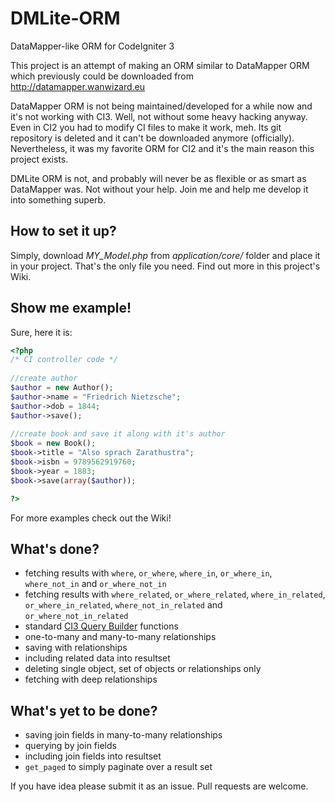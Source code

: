 # DMLite-ORM

DataMapper-like ORM for CodeIgniter 3

This project is an attempt of making an ORM similar to DataMapper ORM which previously could be downloaded from <http://datamapper.wanwizard.eu>

DataMapper ORM is not being maintained/developed for a while now and it's not working with CI3. Well, not without some heavy hacking anyway. Even in CI2 you had to modify CI files to make it work, meh. Its git repository is deleted and it can't be downloaded anymore (officially). Nevertheless, it was my favorite ORM for CI2 and it's the main reason this project exists.

DMLite ORM is not, and probably will never be as flexible or as smart as DataMapper was. Not without your help. Join me and help me develop it into something superb.

## How to set it up?

Simply, download *MY_Model.php* from *application/core/* folder and place it in your project. That's the only file you  need. Find out more in this project's Wiki.

## Show me example!

Sure, here it is:

```php
<?php
/* CI controller code */
   
//create author
$author = new Author();
$author->name = "Friedrich Nietzsche";
$author->dob = 1844;
$author->save();
   
//create book and save it along with it's author
$book = new Book();
$book->title = "Also sprach Zarathustra";   
$book->isbn = 9789562919760;
$book->year = 1883;
$book->save(array($author));

?>
```

For more examples check out the Wiki!

## What's done?

* fetching results with `where`, `or_where`, `where_in`, `or_where_in`, `where_not_in` and `or_where_not_in`
* fetching results with `where_related`, `or_where_related`, `where_in_related`, `or_where_in_related`, `where_not_in_related` and `or_where_not_in_related`
* standard [CI3 Query Builder](http://www.codeigniter.com/userguide3/database/query_builder.html) functions
* one-to-many and many-to-many relationships
* saving with relationships
* including related data into resultset
* deleting single object, set of objects or relationships only
* fetching with deep relationships

## What's yet to be done?

* saving join fields in many-to-many relationships
* querying by join fields
* including join fields into resultset
* `get_paged` to simply paginate over a result set

If you have idea please submit it as an issue. Pull requests are welcome.
